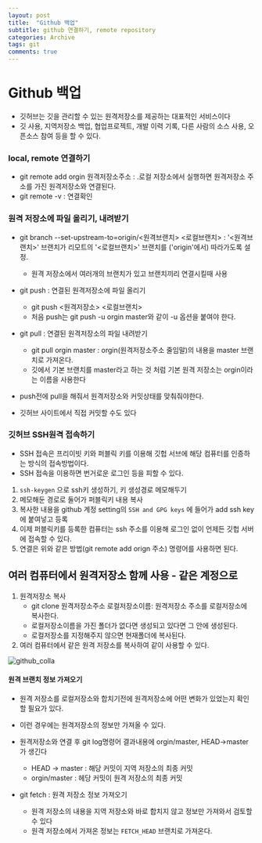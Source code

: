 ```yaml
---
layout: post
title:  "Github 백업"
subtitle: github 연결하기, remote repository
categories: Archive
tags: git
comments: true
---
```




# Github 백업

- 깃허브는 깃을 관리할 수 있는 원격저장소를 제공하는 대표적인 서비스이다
- 깃 사용, 지역저장소 백업, 협업프로젝트, 개발 이력 기록, 다른 사람의 소스 사용, 오픈소스 참여 등을 할 수 있다.

### local, remote 연결하기

- git remote add orgin 원격저장소주소 : .로컬 저장소에서 실행하면 원격저장소 주소를 가진 원격저장소와 연결된다.
- git remote -v : 연결확인 



### 원격 저장소에 파일 올리기, 내려받기

- git branch --set-upstream-to=origin/<원격브랜치> <로컬브랜치> : '<원격브랜치>' 브랜치가 리모트의 '<로컬브랜치>' 브랜치를 ('origin'에서) 따라가도록 설정.
  - 원격 저장소에서 여러개의 브랜치가 있고 브랜치끼리 연결시킬때 사용

- git push : 연결된 원격저장소에 파일 올리기
  - git push <원격저장소> <로컬브랜치>
  - 처음 push는 git push -u orgin master와 같이 -u 옵션을 붙여야 한다.
- git pull : 연결된 원격저장소의 파일 내려받기
  - git pull orgin master : orgin(원격저장소주소 줄임말)의 내용을 master 브랜치로 가져온다.
  - 깃에서 기본 브랜치를 master라고 하는 것 처럼 기본 원격 저장소는 orgin이라는 이름을 사용한다
- push전에 pull을 해줘서 원격저장소와 커밋상태를 맞춰줘야한다.
- 깃허브 사이트에서 직접 커밋할 수도 있다



### 깃허브 SSH원격 접속하기

- SSH 접속은 프리이빗 키와 퍼블릭 키를 이용해 깃헙 서브에 해당 컴퓨터를 인증하는 방식의 접속방법이다.
- SSH 접속을 이용하면 번거로운 로그인 등을 피할 수 있다.

1. `ssh-keygen` 으로 ssh키 생성하기, 키 생성경로 메모해두기
2. 메모해둔 경로로 둘어가 퍼블릭키 내용 복사
3. 복사한 내용을 github 계정 setting의 `SSH and GPG keys` 에 들어가 add ssh key에 붙여넣고 등록
4. 이제 퍼블릭키를 등록한 컴퓨터는 ssh 주소를 이용해 로그인 없이 언제든 깃헙 서버에 접속할 수 있다.
5. 연결은 위와 같은 방법(git remote add orign 주소) 명령어를 사용하면 된다.





## 여러 컴퓨터에서 원격저장소 함께 사용 - 같은 계정으로

1. 원격저장소 복사
   - git clone 원격저장소주소 로컬저장소이름: 원격저장소 주소를 로컬저장소에 복사한다. 
   - 로컬저장소이름을 가진 폴더가 없다면 생성되고 있다면 그 안에 생성된다. 
   - 로컬저장소를 지정해주지 않으면 현재폴더에 복사된다.
2. 여러 컴퓨터에서 같은 원격 저장소를 복사하여 같이 사용할 수 있다. 

![github_colla](/Users/seongjun/Documents/statjuns.github.io/assets/img/post_img/github_colla.png)



#### 원격 브랜치 정보 가져오기

- 원격 저장소를 로컬저장소와 합치기전에 원격저장소에 어떤 변화가 있었는지 확인할 필요가 있다.
- 이런 경우에는 원격저장소의 정보만 가져올 수 있다.
- 원격저장소와 연결 후 git log명령어 결과내용에 orgin/master, HEAD->master가 생긴다
  - HEAD -> master : 해당 커밋이 지역 저장소의 최종 커밋
  - orgin/master : 헤당 커밋이 원격 저장소의 최종 커밋

- git fetch : 원격 저장소 정보 가져오기
  - 원격 저장소의 내용을 지역 저장소와 바로 합치지 않고 정보만 가져와서 검토할 수 있다
  - 원격 저장소에서 가져온 정보는 `FETCH_HEAD` 브랜치로 가져온다.